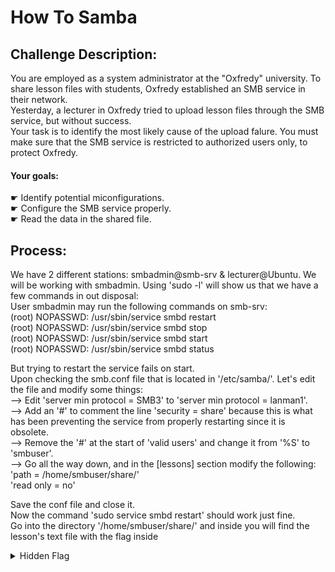# How To Samba
## Challenge Description:
You are employed as a system administrator at the "Oxfredy" university. To share lesson files with students, Oxfredy established an SMB service in their network. <br>
Yesterday, a lecturer in Oxfredy tried to upload lesson files through the SMB service, but without success. <br>
Your task is to identify the most likely cause of the upload falure. You must make sure that the SMB service is restricted to authorized users only, to protect Oxfredy. <br>
#### Your goals: 
☛ Identify potential miconfigurations. <br>
☛ Configure the SMB service properly. <br>
☛ Read the data in the shared file.<br>

## Process:
We have 2 different stations: smbadmin@smb-srv & lecturer@Ubuntu. We will be working with smbadmin.
Using 'sudo -l' will show us that we have a few commands in out disposal:<br>
User smbadmin may run the following commands on smb-srv:<br>
    (root) NOPASSWD: /usr/sbin/service smbd restart<br>
    (root) NOPASSWD: /usr/sbin/service smbd stop<br>
    (root) NOPASSWD: /usr/sbin/service smbd start<br>
    (root) NOPASSWD: /usr/sbin/service smbd status<br>

But trying to restart the service fails on start.<br>
Upon checking the smb.conf file that is located in '/etc/samba/'. Let's edit the file and modify some things:<br>
--> Edit 'server min protocol = SMB3' to 'server min protocol = lanman1'.<br>
--> Add an '#' to comment the line 'security = share' because this is what has been preventing the service from properly restarting since it is obsolete.<br>
--> Remove the '#' at the start of 'valid users' and change it from '%S' to 'smbuser'.<br>
--> Go all the way down, and in the [lessons] section modify the following:<br>
            'path = /home/smbuser/share/'<br>
            'read only = no'<br>

Save the conf file and close it.<br>
Now the command 'sudo service smbd restart' should work just fine.<br>
Go into the directory '/home/smbuser/share/' and inside you will find the lesson's text file with the flag inside<br>
<details> 
        <summary>Hidden Flag</summary> 
          33e2bb43ea4e40fa8259b203c46e418a
    </details>
